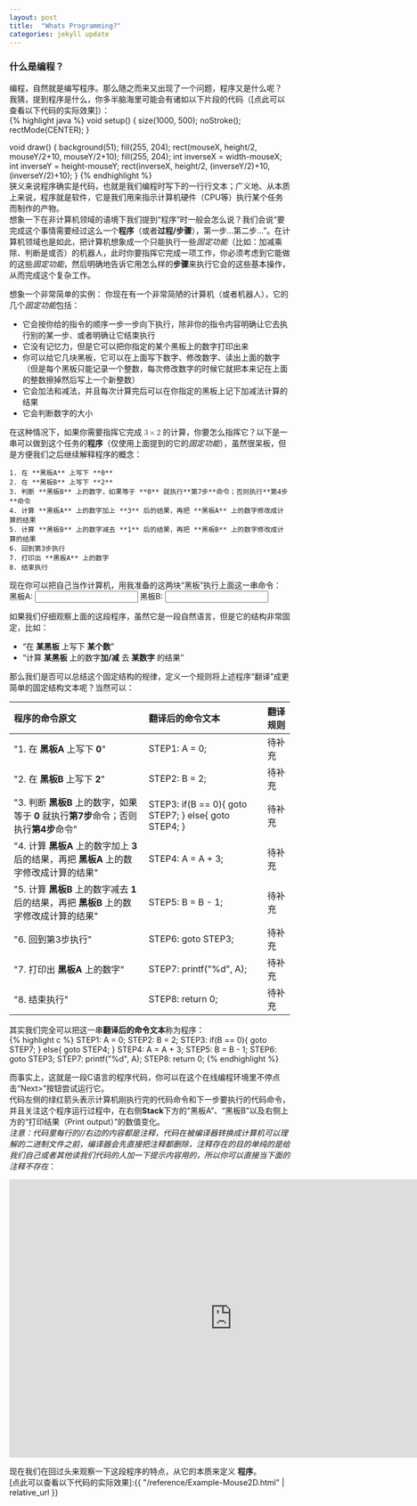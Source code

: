 ```yaml
---
layout: post
title:  "Whats Programming?"
categories: jekyll update
---
```


### 什么是编程？

编程，自然就是编写程序。那么随之而来又出现了一个问题，程序又是什么呢？  
我猜，提到程序是什么，你多半脑海里可能会有诸如以下片段的代码（[点此可以查看以下代码的实际效果]）：  
{% highlight java %}
void setup() {
  size(1000, 500);
  noStroke();
  rectMode(CENTER);
}

void draw() {
  background(51);
  fill(255, 204);
  rect(mouseX, height/2, mouseY/2+10, mouseY/2+10);
  fill(255, 204);
  int inverseX = width-mouseX;
  int inverseY = height-mouseY;
  rect(inverseX, height/2, (inverseY/2)+10, (inverseY/2)+10);
}
{% endhighlight %}  
狭义来说程序确实是代码，也就是我们编程时写下的一行行文本；广义地、从本质上来说，程序就是软件，它是我们用来指示计算机硬件（CPU等）执行某个任务而制作的产物。  
想象一下在非计算机领域的语境下我们提到“程序”时一般会怎么说？我们会说“要完成这个事情需要经过这么一个**程序**（或者**过程/步骤**），第一步...第二步...”。在计算机领域也是如此，把计算机想象成一个只能执行一些*固定功能*（比如：加减乘除、判断是或否）的机器人，此时你要指挥它完成一项工作，你必须考虑到它能做的这些*固定功能*，然后明确地告诉它用怎么样的**步骤**来执行它会的这些基本操作，从而完成这个复杂工作。  

想象一个非常简单的实例：
你现在有一个非常简陋的计算机（或者机器人），它的几个*固定功能*包括：

- 它会按你给的指令的顺序一步一步向下执行，除非你的指令内容明确让它去执行别的某一步、或者明确让它结束执行
- 它没有记忆力，但是它可以把你指定的某个黑板上的数字打印出来
- 你可以给它几块黑板，它可以在上面写下数字、修改数字、读出上面的数字（但是每个黑板只能记录一个整数，每次修改数字的时候它就把本来记在上面的整数擦掉然后写上一个新整数）
- 它会加法和减法，并且每次计算完后可以在你指定的黑板上记下加减法计算的结果
- 它会判断数字的大小

在这种情况下，如果你需要指挥它完成
         <math xmlns="http://www.w3.org/1998/Math/MathML" display="inline">
            <semantics>
              <mrow>
                <mn>3</mn>
                <mo>×</mo>
                <mn>2</mn>
              </mrow>
            </semantics>
         </math>
的计算，你要怎么指挥它？以下是一串可以做到这个任务的**程序**（仅使用上面提到的它的*固定功能*），虽然很呆板，但是方便我们之后继续解释程序的概念：  

```
1. 在 **黑板A** 上写下 **0**
2. 在 **黑板B** 上写下 **2**
3. 判断 **黑板B** 上的数字，如果等于 **0** 就执行**第7步**命令；否则执行**第4步**命令
4. 计算 **黑板A** 上的数字加上 **3** 后的结果，再把 **黑板A** 上的数字修改成计算的结果
5. 计算 **黑板B** 上的数字减去 **1** 后的结果，再把 **黑板B** 上的数字修改成计算的结果
6. 回到第3步执行
7. 打印出 **黑板A** 上的数字
8. 结束执行
```

现在你可以把自己当作计算机，用我准备的这两块“黑板”执行上面这一串命令：  
<label for="fname">黑板A:</label>
<input type="text" id="fname" name="fname">
<label for="lname">黑板B:</label>
<input type="text" id="lname" name="lname"><br>

如果我们仔细观察上面的这段程序，虽然它是一段自然语言，但是它的结构非常固定，比如：

- “在 **某黑板** 上写下 **某个数**”
- “计算 **某黑板** 上的数字**加/减** 去 **某数字** 的结果”

那么我们是否可以总结这个固定结构的规律，定义一个规则将上述程序“翻译”成更简单的固定结构文本呢？当然可以：  

|程序的命令原文|翻译后的命令文本|翻译规则|
|:----|:----|:----|
|"1. 在 **黑板A** 上写下 **0**"|STEP1: A = 0;|待补充|
|"2. 在 **黑板B** 上写下 **2**"|STEP2: B = 2;|待补充|
|"3. 判断 **黑板B** 上的数字，如果等于 **0** 就执行**第7步**命令；否则执行**第4步**命令"|STEP3:  if(B == 0){  goto STEP7;  }  else{  goto STEP4;  }|待补充|
|"4. 计算 **黑板A** 上的数字加上 **3** 后的结果，再把 **黑板A** 上的数字修改成计算的结果"|STEP4: A = A + 3;|待补充|
|"5. 计算 **黑板B** 上的数字减去 **1** 后的结果，再把 **黑板B** 上的数字修改成计算的结果"|STEP5: B = B - 1;|待补充|
|"6. 回到第3步执行"|STEP6: goto STEP3;|待补充|
|"7. 打印出 **黑板A** 上的数字"|STEP7: printf("%d", A);|待补充|
|"8. 结束执行"|STEP8: return 0;|待补充|

其实我们完全可以把这一串**翻译后的命令文本**称为程序：  
{% highlight c %}
  STEP1: A = 0;
  STEP2: B = 2;
  STEP3:
  if(B == 0){
         goto STEP7;
         }
         else{
         goto STEP4;
         }
  STEP4: A = A + 3;
  STEP5: B = B - 1;
  STEP6: goto STEP3;
  STEP7: printf("%d", A);
  STEP8: return 0;
{% endhighlight %}  

而事实上，这就是一段C语言的程序代码，你可以在这个在线编程环境里不停点击“Next>”按钮尝试运行它。  
代码左侧的绿红箭头表示计算机刚执行完的代码命令和下一步要执行的代码命令，并且关注这个程序运行过程中，在右侧**Stack**下方的“黑板A”、“黑板B”以及右侧上方的“打印结果（Print output）”的数值变化。  
*注意：代码里每行的//右边的内容都是注释，代码在被编译器转换成计算机可以理解的二进制文件之前，编译器会先直接把注释都删除，注释存在的目的单纯的是给我们自己或者其他读我们代码的人加一下提示内容用的，所以你可以直接当下面的注释不存在*：  
<iframe width="800" height="500" frameborder="0" src="https://pythontutor.com/iframe-embed.html#code=int%20main%28%29%20%7B%0A%20%20%0A%20%20int%20A%3B//%E8%BF%99%E8%A1%8C%E4%BB%A3%E7%A0%81%E7%9B%B8%E5%BD%93%E4%BA%8E%E4%B8%80%E4%B8%AA%E5%87%86%E5%A4%87%E6%AD%A5%E9%AA%A4%EF%BC%8C%E7%BB%99%E4%BA%86%E8%AE%A1%E7%AE%97%E6%9C%BA%E4%B8%80%E5%9D%97%E9%BB%91%E6%9D%BFA%0A%20%20int%20B%3B//%E8%BF%99%E8%A1%8C%E4%BB%A3%E7%A0%81%E7%9B%B8%E5%BD%93%E4%BA%8E%E4%B8%80%E4%B8%AA%E5%87%86%E5%A4%87%E6%AD%A5%E9%AA%A4%EF%BC%8C%E7%BB%99%E4%BA%86%E8%AE%A1%E7%AE%97%E6%9C%BA%E4%B8%80%E5%9D%97%E9%BB%91%E6%9D%BFB%0A%20%20%0A%20%20//%E4%BB%A5%E4%B8%8B%E5%B0%B1%E6%98%AF%E6%88%91%E4%BB%AC%E7%BF%BB%E8%AF%91%E5%87%BA%E6%9D%A5%E7%9A%84%E6%8C%87%E4%BB%A4%EF%BC%8C%E5%AE%83%E5%85%B6%E5%AE%9E%E5%B0%B1%E6%98%AF%E4%B8%80%E6%AE%B5C%E8%AF%AD%E8%A8%80%E4%BB%A3%E7%A0%81%EF%BC%8C%0A%20%20//%E8%A6%81%E8%BF%90%E8%A1%8CC%E8%AF%AD%E8%A8%80%E4%BB%A3%E7%A0%81%E5%BF%85%E9%A1%BB%E5%B0%86%E4%BB%A3%E7%A0%81%E6%94%BE%E5%9C%A8int%20main%28%29%20%7B%7D%E7%9A%84%E5%A4%A7%E6%8B%AC%E5%8F%B7%E4%B9%8B%E4%B8%AD%EF%BC%8C%0A%20%20//C%E8%AF%AD%E8%A8%80%E7%9A%84%E7%BC%96%E8%AF%91%E5%99%A8%E6%89%8D%E8%83%BD%E8%AF%86%E5%88%AB%E5%AE%83%E5%B9%B6%E6%8A%8A%E5%AE%83%E7%BC%96%E8%AF%91%E6%88%90%E4%BA%8C%E8%BF%9B%E5%88%B6%E6%96%87%E4%BB%B6%EF%BC%8C%E6%9D%A5%E8%AE%A9%E8%AE%A1%E7%AE%97%E6%9C%BA%E7%90%86%E8%A7%A3%E5%92%8C%E8%BF%90%E8%A1%8C%0A%20%20STEP1%3A%20A%20%3D%200%3B%0A%20%20STEP2%3A%20B%20%3D%202%3B%0A%20%20STEP3%3A%0A%20%20if%28B%20%3D%3D%200%29%7B%0A%20%20goto%20STEP7%3B%0A%20%20%7D%0A%20%20else%7B%0A%20%20goto%20STEP4%3B%0A%20%20%7D%0A%20%20STEP4%3A%20A%20%3D%20A%20%2B%203%3B%0A%20%20STEP5%3A%20B%20%3D%20B%20-%201%3B%0A%20%20STEP6%3A%20goto%20STEP3%3B%0A%20%20STEP7%3A%20printf%28%22%25d%22,%20A%29%3B%0A%20%20STEP8%3A%20return%200%3B%0A%20%20%0A%7D&codeDivHeight=400&codeDivWidth=350&cumulative=false&curInstr=0&heapPrimitives=nevernest&origin=opt-frontend.js&py=c_gcc9.3.0&rawInputLstJSON=%5B%5D&textReferences=false"> </iframe>

现在我们在回过头来观察一下这段程序的特点，从它的本质来定义 **程序**。  
[点此可以查看以下代码的实际效果]:{{ "/reference/Example-Mouse2D.html" | relative_url }}
